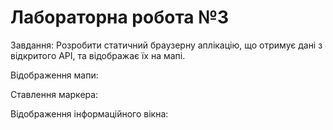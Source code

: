 # Лабораторна робота №3

Завдання: Розробити статичний браузерну аплікацію, що отримує дані з відкритого API, та відображає їх на мапі.

Відображення мапи:


Ставлення маркера:


Відображення інформаційного вікна:
